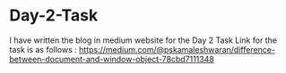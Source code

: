 # Day-2-Task
I have written the blog in medium website for the Day 2 Task 
Link for the task is as follows : https://medium.com/@pskamaleshwaran/difference-between-document-and-window-object-78cbd7111348
